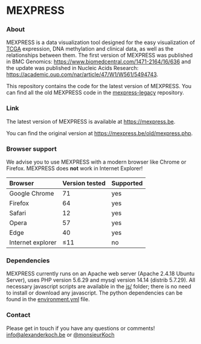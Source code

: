 MEXPRESS
========

### About

MEXPRESS is a data visualization tool designed for the easy visualization of [TCGA](https://tcga-data.nci.nih.gov/tcga/) expression, DNA methylation and clinical data, as well as the relationships between them. The first version of MEXPRESS was published in BMC Genomics: https://www.biomedcentral.com/1471-2164/16/636 and the update was published in Nucleic Acids Research: https://academic.oup.com/nar/article/47/W1/W561/5494743.

This repository contains the code for the latest version of MEXPRESS. You can find all the old MEXPRESS code in the [mexpress-legacy](https://github.com/akoch8/mexpress-legacy) repository.

### Link

The latest version of MEXPRESS is available at https://mexpress.be.

You can find the original version at https://mexpress.be/old/mexpress.php.

### Browser support

We advise you to use MEXPRESS with a modern browser like Chrome or Firefox. MEXPRESS does __not__ work in Internet Explorer!

| Browser | Version tested | Supported |
| :--- | :--- | :--- |
| Google Chrome | 71 | yes |
| Firefox | 64 | yes |
| Safari | 12 | yes |
| Opera | 57 | yes |
| Edge | 40 | yes |
| Internet explorer | &le;11 | no |

### Dependencies

MEXPRESS currently runs on an Apache web server (Apache 2.4.18 Ubuntu Server), uses PHP version 5.6.29 and mysql version 14.14 (distrib 5.7.29). All necessary javascript scripts are available in the [js/](https://github.com/akoch8/mexpress/tree/master/js) folder; there is no need to install or download any javascript. The python dependencies can be found in the [environment.yml](https://github.com/akoch8/mexpress/blob/master/environment.yml) file.

### Contact

Please get in touch if you have any questions or comments! info@alexanderkoch.be or [@monsieurKoch](https://twitter.com/monsieurKoch)

